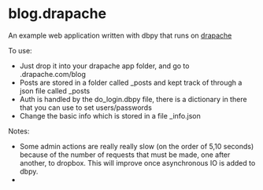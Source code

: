 blog.drapache
===============
An example web application written with dbpy that runs on [drapache](http://github.com/louissobel/drapache)

To use:

- Just drop it into your drapache app folder, and go to <yourhostname>.drapache.com/blog
- Posts are stored in a folder called \_posts and kept track of through a json file called _posts
- Auth is handled by the do\_login.dbpy file, there is a dictionary in there that you can use to set users/passwords
- Change the basic info which is stored in a file \_info.json

Notes:

- Some admin actions are really really slow (on the order of 5,10 seconds) because of the number of requests that
  must be made, one after another, to dropbox. This will improve once asynchronous IO is added to dbpy.
- 